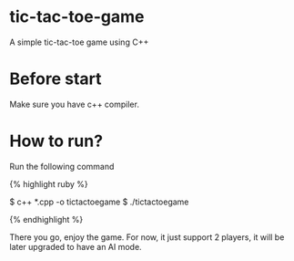 # tic-tac-toe-game

A simple tic-tac-toe game using C++

# Before start

Make sure you have c++ compiler.

# How to run?

Run the following command 

{% highlight ruby %}

$ c++ *.cpp -o tictactoegame
$ ./tictactoegame

{% endhighlight %}

There you go, enjoy the game. For now, it just support 2 players, it will be later upgraded to have an AI mode. 
